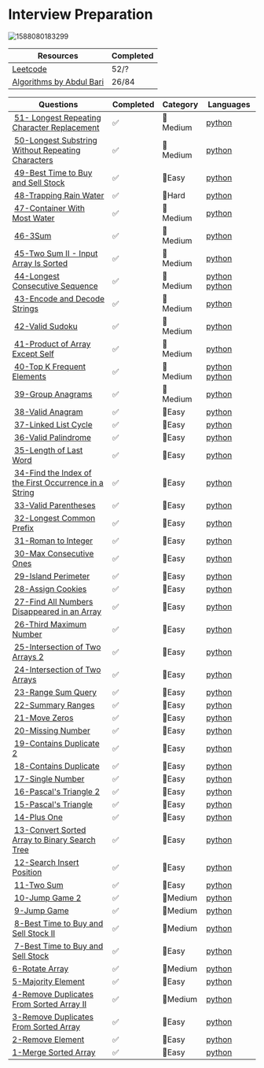 # Interview Preparation

![1588080183299](https://github.com/gokcenazakyol/Interview-Preparation/assets/74296174/d029a035-edd5-47fc-814f-c6f200a1896f)

| Resources | Completed | 
| ------------- | ------------- |
|[Leetcode](https://leetcode.com)| 52/? |
|[Algorithms by Abdul Bari](https://www.youtube.com/playlist?list=PLDN4rrl48XKpZkf03iYFl-O29szjTrs_O)| 26/84 |




| Questions | Completed | Category | Languages|
| ------------- | ------------- | ------------- | ------------- |
| [51- Longest Repeating Character Replacement](https://leetcode.com/problems/longest-repeating-character-replacement/description/) |✅  | 📙Medium | [python](https://github.com/gokcenazakyol/Interview-Preparation/blob/main/solutions/51-Longest%20Repeating%20Character%20Replacement.png)|
| [50-Longest Substring Without Repeating Characters](https://leetcode.com/problems/longest-substring-without-repeating-characters/description/) |✅  | 📙Medium | [python](https://github.com/gokcenazakyol/Interview-Preparation/blob/main/solutions/50-Longest%20Substring%20Without%20Repeating%20Characters.png)|
| [49-Best Time to Buy and Sell Stock](https://leetcode.com/problems/best-time-to-buy-and-sell-stock/description/) |✅  | 📗Easy | [python](https://github.com/gokcenazakyol/Interview-Preparation/blob/main/solutions/49-Best%20Time%20to%20Buy%20and%20Sell%20Stock.png)|
| [48-Trapping Rain Water](https://leetcode.com/problems/trapping-rain-water/description/) |✅  | 📕Hard | [python](https://github.com/gokcenazakyol/Interview-Preparation/blob/main/solutions/48-Trapping%20Rain%20Water.png)|
| [47-Container With Most Water](https://leetcode.com/problems/container-with-most-water/) |✅  | 📙Medium | [python](https://github.com/gokcenazakyol/Interview-Preparation/blob/main/solutions/47-Container%20With%20Most%20Water.png)|
| [46-3Sum](https://leetcode.com/problems/3sum/description/) |✅  | 📙Medium | [python](https://github.com/gokcenazakyol/Interview-Preparation/blob/main/solutions/46-3Sum.png)|
| [45-Two Sum II - Input Array Is Sorted](https://leetcode.com/problems/two-sum-ii-input-array-is-sorted/description/) |✅  | 📙Medium | [python](https://github.com/gokcenazakyol/Interview-Preparation/blob/main/solutions/45-Two%20Sum%20II%20-%20Input%20Array%20Is%20Sorted.png)|
| [44-Longest Consecutive Sequence](https://leetcode.com/problems/longest-consecutive-sequence/description/) |✅  | 📙Medium | [python](https://github.com/gokcenazakyol/Interview-Preparation/blob/main/solutions/44-Longest%20Consecutive%20Sequence.png) [python](https://github.com/gokcenazakyol/Interview-Preparation/blob/main/solutions/44-Longest%20Consecutive%20Sequence2.png)|
| [43-Encode and Decode Strings](https://www.lintcode.com/problem/659/) |✅  | 📙Medium | [python](https://github.com/gokcenazakyol/Interview-Preparation/blob/main/solutions/43-Encode%20and%20Decode%20Strings.png)|
| [42-Valid Sudoku](https://leetcode.com/problems/valid-sudoku/description/) |✅  | 📙Medium | [python](https://github.com/gokcenazakyol/Interview-Preparation/blob/main/solutions/42-Valid%20Sudoku.png)|
| [41-Product of Array Except Self](https://leetcode.com/problems/product-of-array-except-self/description/) |✅  | 📙Medium | [python](https://github.com/gokcenazakyol/Interview-Preparation/blob/main/solutions/41-Product%20of%20Array%20Except%20Self.png)|
| [40-Top K Frequent Elements](https://leetcode.com/problems/top-k-frequent-elements/description/) |✅  | 📙Medium | [python](https://github.com/gokcenazakyol/Interview-Preparation/blob/main/solutions/40-Top%20K%20Frequent%20Elements-my%20solution.png) [python](https://github.com/gokcenazakyol/Interview-Preparation/blob/main/solutions/40-Top%20K%20Frequent%20Elements.png)|
| [39-Group Anagrams](https://leetcode.com/problems/group-anagrams/description/) |✅  | 📙Medium | [python](https://github.com/gokcenazakyol/Interview-Preparation/blob/main/solutions/39-Group%20Anagrams.png)|
| [38-Valid Anagram](https://leetcode.com/problems/valid-anagram/) |✅  | 📗Easy | [python](https://github.com/gokcenazakyol/Interview-Preparation/blob/main/solutions/38-Valid%20Anagram.png)|
| [37-Linked List Cycle](https://leetcode.com/problems/linked-list-cycle/description/) |✅  | 📗Easy | [python](https://github.com/gokcenazakyol/Interview-Preparation/blob/main/solutions/37-Linked%20List%20Cycle.png)|
| [36-Valid Palindrome](https://leetcode.com/problems/valid-palindrome/description/) |✅  | 📗Easy | [python](https://github.com/gokcenazakyol/Interview-Preparation/blob/main/solutions/36-Valid%20Palindrome.png)|
| [35-Length of Last Word](https://leetcode.com/problems/length-of-last-word/) |✅  | 📗Easy | [python](https://github.com/gokcenazakyol/Interview-Preparation/blob/main/solutions/35-Length%20of%20Last%20Word.png)|
| [34-Find the Index of the First Occurrence in a String](https://leetcode.com/problems/find-the-index-of-the-first-occurrence-in-a-string/) |✅  | 📗Easy | [python](https://github.com/gokcenazakyol/Interview-Preparation/blob/main/solutions/34-Find%20the%20Index%20of%20the%20First%20Occurrence%20in%20a%20String.png)|
| [33-Valid Parentheses](https://leetcode.com/problems/valid-parentheses/) |✅  | 📗Easy | [python](https://github.com/gokcenazakyol/Interview-Preparation/blob/main/solutions/33-Valid%20Parentheses.png)|
| [32-Longest Common Prefix](https://leetcode.com/problems/longest-common-prefix/) |✅  | 📗Easy | [python](https://github.com/gokcenazakyol/Interview-Preparation/blob/main/solutions/32-Longest%20Common%20Prefix.png)|
| [31-Roman to Integer](https://leetcode.com/problems/roman-to-integer/) |✅  | 📗Easy | [python](https://github.com/gokcenazakyol/Interview-Preparation/blob/main/solutions/31-Roman%20to%20Integer.png)|
| [30-Max Consecutive Ones](https://leetcode.com/problems/max-consecutive-ones/description/) |✅  | 📗Easy | [python](https://github.com/gokcenazakyol/Interview-Preparation/blob/main/solutions/30-Max%20Consecutive%20Ones.png)|
| [29-Island Perimeter](https://leetcode.com/problems/island-perimeter/description/) |✅  | 📗Easy | [python](https://github.com/gokcenazakyol/Interview-Preparation/blob/main/solutions/29-Island%20Perimeter.png)|
| [28-Assign Cookies](https://leetcode.com/problems/assign-cookies/description/) |✅  | 📗Easy | [python](https://github.com/gokcenazakyol/Interview-Preparation/blob/main/solutions/28-Find%20Content%20Children.png)|
| [27-Find All Numbers Disappeared in an Array](https://leetcode.com/problems/find-all-numbers-disappeared-in-an-array/description/) |✅  | 📗Easy | [python](https://github.com/gokcenazakyol/Interview-Preparation/blob/main/solutions/27-Find%20Disappeared%20Numbers.png)|
| [26-Third Maximum Number](https://leetcode.com/problems/third-maximum-number/description/) |✅  | 📗Easy | [python](https://github.com/gokcenazakyol/Interview-Preparation/blob/main/solutions/26-Third%20Maximum%20Number.png)|
| [25-Intersection of Two Arrays 2](https://leetcode.com/problems/intersection-of-two-arrays-ii/) |✅  | 📗Easy | [python](https://github.com/gokcenazakyol/Interview-Preparation/blob/main/solutions/25-Intersection%20of%20Two%20Arrays%202.png)|
| [24-Intersection of Two Arrays](https://leetcode.com/problems/intersection-of-two-arrays/) |✅  | 📗Easy | [python](https://github.com/gokcenazakyol/Interview-Preparation/blob/main/solutions/24-Intersection%20of%20Two%20Arrays.png)|
| [23-Range Sum Query](https://leetcode.com/problems/range-sum-query-immutable/) |✅  | 📗Easy | [python](https://github.com/gokcenazakyol/Interview-Preparation/blob/main/solutions/23-Range%20Sum%20Query.png)|
| [22-Summary Ranges](https://leetcode.com/problems/summary-ranges/) |✅  | 📗Easy | [python](https://github.com/gokcenazakyol/Interview-Preparation/blob/main/solutions/22-Summary%20Ranges.png)|
| [21-Move Zeros](https://leetcode.com/problems/move-zeroes/) |✅  | 📗Easy | [python](https://github.com/gokcenazakyol/Interview-Preparation/blob/main/solutions/21-Move%20Zeros.png)|
| [20-Missing Number](https://leetcode.com/problems/missing-number/) |✅  | 📗Easy | [python](https://github.com/gokcenazakyol/Interview-Preparation/blob/main/solutions/20-Missing%20Number.png)|
| [19-Contains Duplicate 2](https://leetcode.com/problems/contains-duplicate-ii/) |✅  | 📗Easy | [python](https://github.com/gokcenazakyol/Interview-Preparation/blob/main/solutions/19-ContainsDuplicate%202.png)|
| [18-Contains Duplicate](https://leetcode.com/problems/contains-duplicate/) |✅  | 📗Easy | [python](https://github.com/gokcenazakyol/Interview-Preparation/blob/main/solutions/18-ContainsDuplicate.png)|
| [17-Single Number](https://leetcode.com/problems/single-number/) |✅  | 📗Easy | [python](https://github.com/gokcenazakyol/Interview-Preparation/blob/main/solutions/17-Single%20Number.png)|
| [16-Pascal's Triangle 2](https://leetcode.com/problems/pascals-triangle-ii/) |✅  | 📗Easy | [python](https://github.com/gokcenazakyol/Interview-Preparation/blob/main/solutions/16-Pascal's%20Triangle%202.png)|
| [15-Pascal's Triangle](https://leetcode.com/problems/pascals-triangle/) |✅  | 📗Easy | [python](https://github.com/gokcenazakyol/Interview-Preparation/blob/main/solutions/15-Pascal's%20Triangle.png)|
| [14-Plus One](https://leetcode.com/problems/plus-one/) |✅  | 📗Easy | [python](https://github.com/gokcenazakyol/Interview-Preparation/blob/main/solutions/14-PlusOne.png)|
| [13-Convert Sorted Array to Binary Search Tree](https://leetcode.com/problems/convert-sorted-array-to-binary-search-tree/) |✅  | 📗Easy | [python](https://github.com/gokcenazakyol/Interview-Preparation/blob/main/solutions/13-ConvertSortedArrayToBinarySearchTree.png)|
| [12-Search Insert Position](https://leetcode.com/problems/search-insert-position/) |✅  | 📗Easy | [python](https://github.com/gokcenazakyol/Interview-Preparation/blob/main/solutions/12-SearchInsertPosition.png)|
| [11-Two Sum](https://leetcode.com/problems/two-sum/) |✅  | 📗Easy | [python](https://github.com/gokcenazakyol/Interview-Preparation/blob/main/solutions/11-TwoSum.png)|
| [10-Jump Game 2](https://leetcode.com/problems/jump-game-ii/?envType=study-plan-v2&envId=top-interview-150) | ✅ | 📙Medium |[python](https://github.com/gokcenazakyol/Interview-Preparation/blob/main/solutions/10-JumpGame2.png) |
| [9-Jump Game](https://leetcode.com/problems/jump-game/?envType=study-plan-v2&envId=top-interview-150) | ✅ | 📙Medium |[python](https://github.com/gokcenazakyol/Interview-Preparation/blob/main/solutions/9-JumpGame.png) |
| [8-Best Time to Buy and Sell Stock II](https://leetcode.com/problems/best-time-to-buy-and-sell-stock-ii/?envType=study-plan-v2&envId=top-interview-150) | ✅ | 📙Medium | [python](https://github.com/gokcenazakyol/Interview-Preparation/blob/main/solutions/8-BestTimeToBuyAndSellStock2.png)|
| [7-Best Time to Buy and Sell Stock](https://leetcode.com/problems/best-time-to-buy-and-sell-stock/?envType=study-plan-v2&envId=top-interview-150) |✅  | 📗Easy | [python](https://github.com/gokcenazakyol/Interview-Preparation/blob/main/solutions/7-BestTimeToBuyAndSellStock.png)|
| [6-Rotate Array](https://leetcode.com/problems/rotate-array/?envType=study-plan-v2&id=top-interview-150)| ✅ | 📙Medium |[python](https://github.com/gokcenazakyol/Interview-Preparation/blob/main/solutions/6-Rotate%20Array.png)|
| [5-Majority Element](https://leetcode.com/problems/majority-element/?envType=study-plan-v2&id=top-interview-150)| ✅ | 📗Easy |[python](https://github.com/gokcenazakyol/Interview-Preparation/blob/main/solutions/5-Majority%20Element.png)|
| [4-Remove Duplicates From Sorted Array II](https://leetcode.com/problems/remove-duplicates-from-sorted-array-ii/?envType=study-plan-v2&id=top-interview-150)| ✅ | 📙Medium |[python](https://github.com/gokcenazakyol/Interview-Preparation/blob/main/solutions/4-Remove%20Duplicates%20From%20Sorted%20Array%20II.png)|
| [3-Remove Duplicates From Sorted Array](https://leetcode.com/problems/remove-duplicates-from-sorted-array/?envType=study-plan-v2&id=top-interview-150)| ✅ | 📗Easy |[python](https://github.com/gokcenazakyol/Interview-Preparation/blob/main/solutions/3-remove_duplicates.png)|
| [2-Remove Element](https://leetcode.com/problems/remove-element/?envType=study-plan-v2&id=top-interview-150)| ✅ | 📗Easy |[python](https://github.com/gokcenazakyol/Interview-Preparation/blob/main/solutions/2-remove_element.png) |
| [1-Merge Sorted Array](https://leetcode.com/problems/merge-sorted-array/?envType=study-plan-v2&id=top-interview-150)| ✅ | 📗Easy |[python](https://github.com/gokcenazakyol/Interview-Preparation/blob/main/solutions/1-merge.png) |
